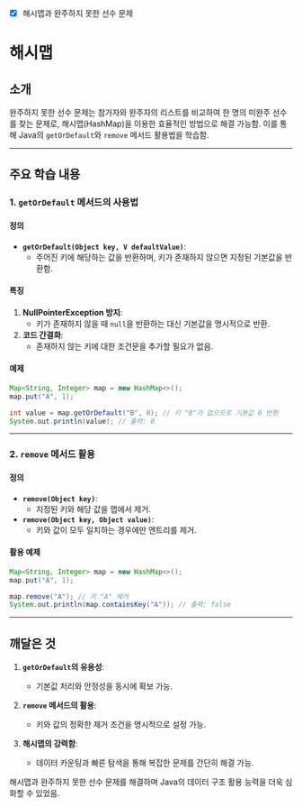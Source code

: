 - [x] 해시맵과 완주하지 못한 선수 문제

# 해시맵

## 소개
완주하지 못한 선수 문제는 참가자와 완주자의 리스트를 비교하여 한 명의 미완주 선수를 찾는 문제로, 해시맵(HashMap)을 이용한 효율적인 방법으로 해결 가능함. 이를 통해 Java의 `getOrDefault`와 `remove` 메서드 활용법을 학습함.

---

## 주요 학습 내용

### 1. `getOrDefault` 메서드의 사용법
#### 정의
- **`getOrDefault(Object key, V defaultValue)`**:
  - 주어진 키에 해당하는 값을 반환하며, 키가 존재하지 않으면 지정된 기본값을 반환함.

#### 특징
1. **NullPointerException 방지**:
   - 키가 존재하지 않을 때 `null`을 반환하는 대신 기본값을 명시적으로 반환.
2. **코드 간결화**:
   - 존재하지 않는 키에 대한 조건문을 추가할 필요가 없음.

#### 예제
```java
Map<String, Integer> map = new HashMap<>();
map.put("A", 1);

int value = map.getOrDefault("B", 0); // 키 "B"가 없으므로 기본값 0 반환
System.out.println(value); // 출력: 0
```

---

### 2. `remove` 메서드 활용
#### 정의
- **`remove(Object key)`**:
  - 지정된 키와 해당 값을 맵에서 제거.
- **`remove(Object key, Object value)`**:
  - 키와 값이 모두 일치하는 경우에만 엔트리를 제거.

#### 활용 예제
```java
Map<String, Integer> map = new HashMap<>();
map.put("A", 1);

map.remove("A"); // 키 "A" 제거
System.out.println(map.containsKey("A")); // 출력: false
```



---

## 깨달은 것
1. **`getOrDefault`의 유용성**:
   - 기본값 처리와 안정성을 동시에 확보 가능.

2. **`remove` 메서드의 활용**:
   - 키와 값의 정확한 제거 조건을 명시적으로 설정 가능.

3. **해시맵의 강력함**:
   - 데이터 카운팅과 빠른 탐색을 통해 복잡한 문제를 간단히 해결 가능.

해시맵과 완주하지 못한 선수 문제를 해결하며 Java의 데이터 구조 활용 능력을 더욱 심화할 수 있었음.

